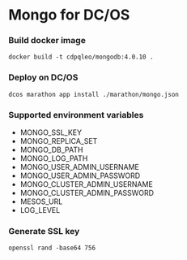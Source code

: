 # Mongo for DC/OS

### Build docker image
```
docker build -t cdpqleo/mongodb:4.0.10 .
```

### Deploy on DC/OS
```
dcos marathon app install ./marathon/mongo.json
```

### Supported environment variables
- MONGO_SSL_KEY
- MONGO_REPLICA_SET
- MONGO_DB_PATH
- MONGO_LOG_PATH
- MONGO_USER_ADMIN_USERNAME
- MONGO_USER_ADMIN_PASSWORD
- MONGO_CLUSTER_ADMIN_USERNAME
- MONGO_CLUSTER_ADMIN_PASSWORD
- MESOS_URL
- LOG_LEVEL

### Generate SSL key
```
openssl rand -base64 756
```
